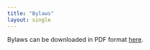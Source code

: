 ```yaml
---
title: "Bylaws"
layout: single
---
```


Bylaws can be downloaded in PDF format [here](/assets/pdf/Theta_Psi_Alumni_Chapter_Bylaws.pdf).
